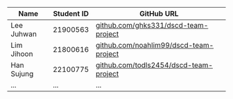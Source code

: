 |Name|Student ID|GitHub URL|
|------|---|---|
|Lee Juhwan|21900563|[github.com/ghks331/dscd-team-project](https://github.com/ghks331/dscd-team-project)|
|Lim Jihoon|21800616|[github.com/noahlim99/dscd-team-project](https://github.com/noahlim99/dscd-team-project)|
|Han Sujung|22100775|[github.com/todls2454/dscd-team-project](https://github.com/todls2454/dscd-team-project)|
|...|...|...|


